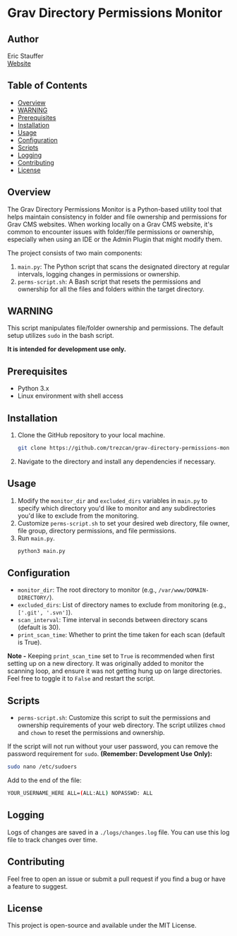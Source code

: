 # Grav Directory Permissions Monitor

## Author
Eric Stauffer  
[Website](https://www.ericjstauffer.com)

## Table of Contents

- [Overview](#overview)
- [WARNING](#warning)
- [Prerequisites](#prerequisites)
- [Installation](#installation)
- [Usage](#usage)
- [Configuration](#configuration)
- [Scripts](#scripts)
- [Logging](#logging)
- [Contributing](#contributing)
- [License](#license)

## Overview

The Grav Directory Permissions Monitor is a Python-based utility tool that helps maintain consistency in folder and file ownership and permissions for Grav CMS websites. When working locally on a Grav CMS website, it's common to encounter issues with folder/file permissions or ownership, especially when using an IDE or the Admin Plugin that might modify them.

The project consists of two main components:
1. `main.py`: The Python script that scans the designated directory at regular intervals, logging changes in permissions or ownership.
2. `perms-script.sh`: A Bash script that resets the permissions and ownership for all the files and folders within the target directory.

## WARNING

This script manipulates file/folder ownership and permissions. The default setup utilizes `sudo` in the bash script. 

**It is intended for development use only.**

## Prerequisites

- Python 3.x
- Linux environment with shell access

## Installation

1. Clone the GitHub repository to your local machine.
    ```bash
    git clone https://github.com/trezcan/grav-directory-permissions-monitor.git
    ```
2. Navigate to the directory and install any dependencies if necessary.

## Usage

1. Modify the `monitor_dir` and `excluded_dirs` variables in `main.py` to specify which directory you'd like to monitor and any subdirectories you'd like to exclude from the monitoring.
2. Customize `perms-script.sh` to set your desired web directory, file owner, file group, directory permissions, and file permissions.
3. Run `main.py`.
    ```bash
    python3 main.py
    ```

## Configuration

- `monitor_dir`: The root directory to monitor (e.g., `/var/www/DOMAIN-DIRECTORY/`).
- `excluded_dirs`: List of directory names to exclude from monitoring (e.g., `['.git', '.svn']`).
- `scan_interval`: Time interval in seconds between directory scans (default is 30).
- `print_scan_time`: Whether to print the time taken for each scan (default is True). 

**Note -** Keeping `print_scan_time` set to `True` is recommended when first setting up on a new directory. It was originally added to monitor the scanning loop, and ensure it was not getting hung up on large directories. Feel free to toggle it to `False` and restart the script.

## Scripts

- `perms-script.sh`: Customize this script to suit the permissions and ownership requirements of your web directory. The script utilizes `chmod` and `chown` to reset the permissions and ownership.

If the script will not run without your user password, you can remove the password requirement for `sudo`. **(Remember: Development Use Only):**


```bash
sudo nano /etc/sudoers
```

Add to the end of the file:

```bash
YOUR_USERNAME_HERE ALL=(ALL:ALL) NOPASSWD: ALL
```

## Logging

Logs of changes are saved in a `./logs/changes.log` file. You can use this log file to track changes over time.

## Contributing

Feel free to open an issue or submit a pull request if you find a bug or have a feature to suggest.

## License

This project is open-source and available under the MIT License.
